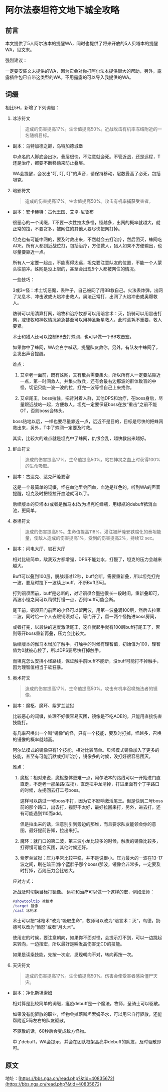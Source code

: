 
# 阿尔法泰坦符文地下城全攻略

## 前言

本文提供了5人阿尔法本的提醒WA，同时也提供了将来开放的5人贝塔本的提醒WA，见文末。

强烈建议：

一定要安装文末提供的WA，因为它会对你打阿尔法本提供很大的帮助，另外，露露插件包已自带这类型的WA。不用露露的可以导入我提供的WA。

## 词缀

相比5H，新增了下列词缀：

1. 冰冻符文

    > 造成的伤害提高17%。生命值提高50%。近战攻击有机率冻结附近的一名随机目标。

- 副本：乌特加德之巅，乌特加德城堡

    中点名的人脚底会出冰，叠层很快，不注意就会死。不管近战，还是远程，T还是治疗，都要不断移动来防止叠层。

    WA会提醒，会发出"叮, 叮, 叮"的声音，请保持移动，层数叠高了必死，包括坦克。

2. 暗影符文

    > 造成的伤害提高17%。生命值提高50%。攻击有机率捕获受害者。

- 副本：安卡赫特：古代王国、艾卓-尼鲁布

    很恶心的一个词缀，T不要一次性拉太多怪，怪越多，出网的概率就越大，就正常的拉，不要贪多，被网住的其他人要尽快把网打掉。

    坦克也有可能中网的，要及时救出来，不然就会去打治疗，然后团灭，蛛网吃AOE。所有人都到近战位打，包括治疗，方便救人，猎人如果不方便输出，也尽量要靠近一点。

    所有人一定要一起走，不能离得太远，坦克要注意队友的位置，不能一个人蒙头往前冲。蛛网是没上限的，甚至会出现5个人都被网住的情况。

    一些技巧：

    3或3+怪：术士切恶魔，丢种子，自己被网了用BB救自己。火法丢炸弹，出网了龙息术、冲击波或火焰冲击救人。奥法正常打，出网了火焰冲击或奥爆救人。

    防骑可以用清算打网，暗牧和治疗牧都可以用暗言术：灭，奶骑可以用震击打网，戒律牧和神牧情况紧急甚至可以用神圣新星救人，此时蓝耗不重要，救人要紧。

    术士和猎人还可以控制BB去打蛛网，也可以做一个BB攻击宏。

    如果你中了蛛网，WA会白字喊话，提醒队友救你。另外，有队友中蛛网了，会发出声音提醒。

    难点：

    1. 艾卓老一面前，既有蛛网，又有散兵需要集火，所以所有人一定要站靠近一点，第一时间救人，并集火散兵，还有会最右边那波的群体致盲的中怪，切记只能一波一波的拉，打完一波等怪自己上来找你。

    2. 艾卓尾王，boss拉住，把背对着人群，其他DPS和治疗，在boss身后，尽量跟近战站一起，方便救人。坦克一定要保证boss在放“重击”之前不能OT，否则boss会转头。

    boss钻地以后，一样也要尽量靠近一点，远近不是目的，目标是尽快的把蛛网救出来，另外，T中了蛛网一定要及时救。

    其实，比较大的难点就是坦克中了蛛网，仇恨会乱，越快救出来越好。

3. 鲜血符文

    > 造成的伤害提高17%。生命值提高50%。站在神灵之血上时获得100%的生命吸取。

- 副本：古达克、达克萨隆要塞

    这是一个最简单的词缀，怪在血池里会回血，血池是红色的，听到WA的声音提醒，坦克及时把怪拉开血池就可以了。

    后续版本的贝塔本(或者是伽马本)改为坦克吃绿瓶，用绿瓶的debuff抵消血池，更简单。

4. 泰坦符文

    > 造成的伤害提高5%。生命值提高118%。灌注被萨隆邪铁腐化的泰坦能量，使敌人造成的伤害提高1%，受到的伤害提高2%，持续12 sec。

- 副本：闪电大厅、岩石大厅

    相对比较简单，敌我双方都增强，DPS不能划水，打慢了，坦克的压力会越来越大。

    Buff可以叠到100层，脱战超过12秒，buff会断，需要重新叠，所以坦克打完一波，要及时拉下一波续上buff，不断Buff即可。

    打到铜须面前，buff是必断的，对话铜须会墨迹很长一段时间，重新叠即可，两波小怪之间可以稍微打慢一点，否则buff可能会断。

    尾王前，铜须开门前面的小怪可以留两波，用第一波叠满100层，然后去拉第二波，同时给一个人去跟铜须对话，等门开了，留一两个怪拖进boss房间，

    或者打完，以最快的速度激活尾王，这样就起手就有100层buff打尾王了，否则等开boss重新再叠，压力会比较大。

    后续版本的伽马本增加了触手，打触手的时候有理智值，初始值为100，理智值为0就被心控了，所以DPS要尽快打掉触手。

    而坦克怎么安排小怪路线，保证触手前buff不能断，没buff可能打不掉触手，因为理智值相当于软狂暴。

5. 奥术符文

    > 造成的伤害提高17%。生命值提高50%。攻击有机率召唤施法者的镜像。

- 副本：魔枢、魔环、紫罗兰监狱

    比较恶心的词缀，处理不好很容易灭团，镜像是不吃AOE的，只能用直接伤害技能打。

    有几率召唤出一个叫“镜像”的怪，只有一个技能，要及时打掉，怪越多，召唤的镜像的概率就越高。

    阿尔法模式的镜像只有1个技能，相对比较简单。贝塔模式镜像加入了更多的技能，甚至有可能沉默或打断治疗，镜像多的时候，没打好很容易团灭。

    难点：

    1. 魔枢：相对来说，魔枢整体更难一点，阿尔法本的路线可以一开始进门直直走，不走老一那条路(左拐)，直走把中龙清掉，打进里面有个丁字路口的时候，左拐回去打二号boss。

        这样可以跳过一号boss不打，因为它不影响激活尾王。但是快到二号boss前的那个路口，出去打，视野不太好，最好拉回来打，另外，进去打，还有可能遇到110而add。

        但是拉出来的话，注意别引到旁边的那堆，而且要求队友能领会你的意图，最好提前告知，拉出来打。

    2. 魔环：就门口的第二波，第三波小龙比较多的时候，触发的镜像比较多，打得慢可能会灭团，其他时候还好。

    3. 紫罗兰监狱：压力平常比较平稳，并不是说很小。压力最大的一波在13-17波之间，刷在暗王(像个蓝胖子那个boss)那波，镜像会非常多，一定要及时打掉，否则压力会比较大。

    应对方式：

    近战及时切换目标打镜像。
    远程和治疗可以做一个这样的宏，例如法师：

    ```lua
    #showtooltip 冰枪术
    /target 镜像
    /cast 冰枪术
    ```

    术士可以把“冰枪术”改为“吸取生命”，牧师可以改为“暗言术：灭”，鸟德，奶德可以改为“愤怒”或者“月火术”。

    使用宏的时候，要注意朝向，如果你不面对怪，会提示打不到，可以一边跳起来转向，一边按宏，所以最好是瞬发高伤害无CD的技能。

    如果是读条技能，先按一次宏，发现朝向不对，转向再按一次。

6. 天灾符文

    > 造成的伤害提高17%。生命值提高50%。伤害会使受害者感染僵尸天灾。

- 副本：净化斯坦索姆

    相对算是比较简单的词缀，瘟疫debuff是一个魔法，牧师，圣骑士可以驱散。

    如果没有能驱散的职业，怪物会掉落斯坦索姆圣水，可以用它自行驱散，还能帮附近5码左右的队友驱散。

    不驱散的话，60秒后会变成敌方怪物。

    中了debuff，WA会提示，并会在团队框架高亮中debuff的队友，及时驱散即可。

## 原文

地址：[https://bbs.nga.cn/read.php?&tid=40835672](https://bbs.nga.cn/read.php?&tid=40835672)
